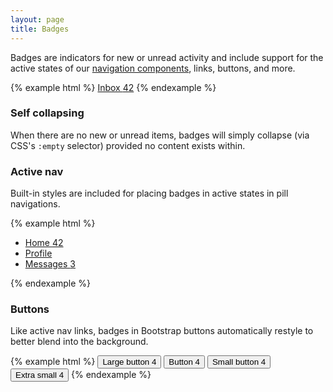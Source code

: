 ```yaml
---
layout: page
title: Badges
---
```


Badges are indicators for new or unread activity and include support for the active states of our [navigation components](/components/navs/), links, buttons, and more.

{% example html %}
<a href="#">Inbox <span class="badge">42</span></a>
{% endexample %}

### Self collapsing

When there are no new or unread items, badges will simply collapse (via CSS's `:empty` selector) provided no content exists within.

### Active nav

Built-in styles are included for placing badges in active states in pill navigations.

{% example html %}
<ul class="nav nav-pills" role="tablist">
  <li class="nav-item active" role="presentation">
    <a class="nav-link" href="#">Home <span class="badge">42</span></a>
  </li>
  <li class="nav-item" role="presentation">
    <a class="nav-link" href="#">Profile</a>
  </li>
  <li class="nav-item" role="presentation">
    <a class="nav-link" href="#">Messages <span class="badge">3</span></a>
  </li>
</ul>
{% endexample %}

### Buttons

Like active nav links, badges in Bootstrap buttons automatically restyle to better blend into the background.

{% example html %}
<button class="btn btn-primary btn-lg" type="button">
  Large button <span class="badge">4</span>
</button>
<button class="btn btn-primary" type="button">
  Button <span class="badge">4</span>
</button>
<button class="btn btn-primary btn-sm" type="button">
  Small button <span class="badge">4</span>
</button>
<button class="btn btn-primary btn-xs" type="button">
  Extra small <span class="badge">4</span>
</button>
{% endexample %}
